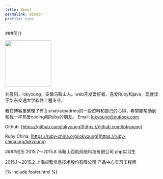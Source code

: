 ```yaml
---
title: About
permalink: about/
profile: true
---
```

###简介

<img src="{{ site.baseurl }}assets/images/avatar.png" width="150px">

刘晨阳，lokyoung，安徽马鞍山人。web开发爱好者，喜爱Ruby和java，现就读于华东交通大学软件工程专业。

我在博客里整理了有关sinatra/padrino的一些资料和自己的心得，希望能帮助到和我一样热爱coding和Ruby的朋友。
Email: [lokyoung@outlook.com](mailto:lokyoung@outlook.com)

Github: [https://github.com/lokyoung](https://github.com/lokyoung)

Ruby China: [https://ruby-china.org/lokyoung](https://ruby-china.org/lokyoung)

####经历
2015.7～2015.8 马鞍山百助网络科技有限公司 php实习生

2015.1～2015.2 上海卓繁信息技术股份有限公司 产品中心实习工程师

{% include footer.html %}

